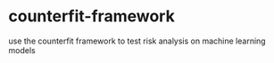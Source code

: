 # counterfit-framework
use the counterfit framework to test risk analysis on machine learning models
